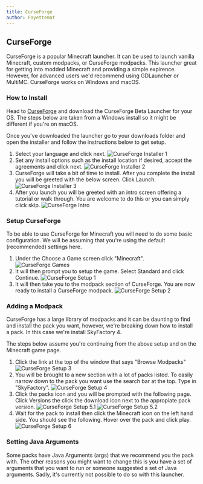 ```yaml
---
title: CurseForge
author: Fayettemat
---
```


## CurseForge

CurseForge is a popular Minecraft launcher. It can be used to launch vanilla Minecraft, custom modpacks, or CurseForge modpacks. This launcher great for getting into modded Minecraft and providing a simple expirence. However, for advanced users we'd recommend using GDLauncher or MultiMC. CurseForge works on Windows and macOS.

### How to Install
Head to [CurseForge](https://download.curseforge.com/) and download the CurseForge Beta Launcher for your OS. The steps below are taken from a Windows install so it might be different if you're on macOS. 

Once you've downloaded the launcher  go to your downloads folder and open the installer and follow the instructions below to get setup.

1. Select your language and click next.
![CurseForge Installer 1](../../../../assets/images/curseforge/installer_1.png)
2. Set any install options such as the install location if desired, accept the agreements and click next.
![CurseForge Installer 2](../../../../assets/images/curseforge/installer_2.png)
3. CurseForge will take a bit of time to install. After you complete the install you will be greeted with the below screen. Click Launch.
![CurseForge Installer 3](../../../../assets/images/curseforge/installer_3.png)
4. After you launch you will be greeted with an intro screen offering a tutorial or walk through. You are welcome to do this or you can simply click skip.
![CurseForge Intro](../../../../assets/images/curseforge/curseforge_intro.png)

### Setup CurseForge
To be able to use CurseForge for Minecraft you will need to do some basic configuration. We will be assuming that you're using the default (recommended) settings here.

1. Under the Choose a Game screen click "Minecraft".
![CurseForge Games](../../../../assets/images/curseforge/curseforge_games.png)
2. It will then prompt you to setup the game. Select Standard and click Continue.
![CurseForge Setup 1](../../../../assets/images/curseforge/curseforge_setup_1.png)
3. It will then take you to the modpack section of CurseForge. You are now ready to install a CurseForge modpack.
![CurseForge Setup 2](../../../../assets/images/curseforge/curseforge_setup_2.png)

### Adding a Modpack
CurseForge has a large library of modpacks and it can be daunting to find and install the pack you want, however, we're breaking down how to install a pack. In this case we're install SkyFactory 4.

The steps below assume you're continuing from the above setup and on the Minecraft game page. 

1. Click the link at the top of the window that says "Browse Modpacks"
![CurseForge Setup 3](../../../../assets/images/curseforge/curseforge_setup_3.png)
2. You will be brought to a new section with a lot of packs listed. To easily narrow down to the pack you want use the search bar at the top. Type in "SkyFactory".
![CurseForge Setup 4](../../../../assets/images/curseforge/curseforge_setup_4.png)
3. Click the packs icon and you will be prompted with the following page. Click Versions the click the download icon next to the appropiate pack version.
![CurseForge Setup 5.1](../../../../assets/images/curseforge/curseforge_setup_5_1.png)
![CurseForge Setup 5.2](../../../../assets/images/curseforge/curseforge_setup_5_2.png)
4. Wait for the pack to install then click the Minecraft icon on the left hand side. You should see the following. Hover over the pack and click play.
![CurseForge Setup 6](../../../../assets/images/curseforge/curseforge_setup_6.png)

### Setting Java Arguments
Some packs have Java Arguments (args) that we recommend you the pack with. The other reasons you might want to change this is you have a set of arguments that you want to run or someone suggested a set of Java arguments. Sadly, it's currently not possible to do so with this launcher.